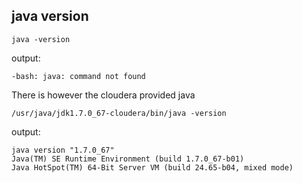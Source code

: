 ## java version
```
java -version
```

output:
```
-bash: java: command not found
```

There is however the cloudera provided java


```
/usr/java/jdk1.7.0_67-cloudera/bin/java -version
```

output:

```
java version "1.7.0_67"
Java(TM) SE Runtime Environment (build 1.7.0_67-b01)
Java HotSpot(TM) 64-Bit Server VM (build 24.65-b04, mixed mode)
```